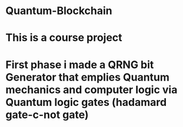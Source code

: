 # Quantum-Blockchain
# This is a course project 
# First phase i made a QRNG bit Generator that emplies Quantum mechanics and computer logic via Quantum logic gates (hadamard gate-c-not gate)

